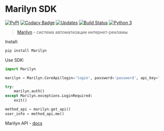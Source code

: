 # Marilyn SDK

[![PyPI](https://img.shields.io/pypi/v/Marilyn.svg)](https://pypi.python.org/pypi/Marilyn)
[![Codacy Badge](https://api.codacy.com/project/badge/Grade/c678589e9d2049299b94ede88010c1b6)](https://www.codacy.com/app/skar404/marilyn?utm_source=github.com&amp;utm_medium=referral&amp;utm_content=skar404/marilyn&amp;utm_campaign=Badge_Grade)
[![Updates](https://pyup.io/repos/github/skar404/marilyn/shield.svg)](https://pyup.io/repos/github/skar404/marilyn/)
[![Build Status](https://travis-ci.org/skar404/marilyn.svg?branch=master)](https://travis-ci.org/skar404/marilyn)
[![Python 3](https://pyup.io/repos/github/skar404/marilyn/python-3-shield.svg)](https://pyup.io/repos/github/skar404/marilyn/)

> [Marilyn](https://mymarilyn.ru) - система автоматизации интернет-рекламы

Install:
```bash
pip install Marilyn
```

Use SDK:
```python
import Marilyn

marilyn = Marilyn.CoreApi(login='login', password='password', api_key="api-key")

try:
    marilyn.auth()
except Marilyn.exceptions.LoginRequired:
    exit()

method_api = marilyn.get_api()
user_info = method_api.me()
```

Marilyn API - [docs](https://api-doc.mymarilyn.ru/)

